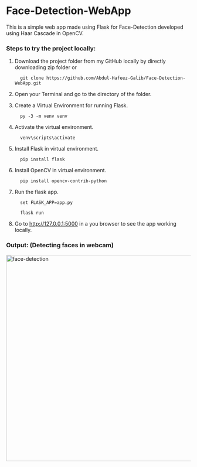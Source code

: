 # Face-Detection-WebApp

This is a simple web app made using Flask for Face-Detection developed using Haar Cascade in OpenCV.

### **Steps to try the project locally:**

1.  Download the project folder from my GitHub locally by directly downloading zip folder or 

    ```
      git clone https://github.com/Abdul-Hafeez-Galib/Face-Detection-WebApp.git
    ```
    
2. Open your Terminal and go to the directory of the folder.
3. Create a Virtual Environment for running Flask.

    ```
      py -3 -m venv venv
    ```
    
4. Activate the virtual environment.

    ```
      venv\scripts\activate
    ```
    
5. Install Flask in virtual environment.

    ```
      pip install flask
    ```
    
6. Install OpenCV in virtual environment.

    ```
      pip install opencv-contrib-python
    ```
    
7. Run the flask app.

    ```
      set FLASK_APP=app.py
    ```
    
    ```
      flask run
    ```
    
8. Go to  http://127.0.0.1:5000 in a you browser to see the app working locally.

### **Output: (Detecting faces in webcam)**

<img width="563" alt="face-detection" src="https://user-images.githubusercontent.com/77202232/164677587-f030cbe4-a012-428f-b0bf-0f62db3530f6.png">

